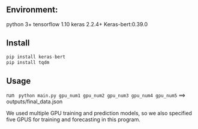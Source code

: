 Environment:
-----
python 3+ tensorflow 1.10 keras 2.2.4+ Keras-bert:0.39.0

Install
-----

```python
pip install keras-bert
pip install tqdm
```

Usage
-----
run ``` python main.py gpu_num1 gpu_num2 gpu_num3 gpu_num4 gpu_num5``` ==> outputs/final_data.json

We used multiple GPU training and prediction models, so we also specified five GPUS for training and forecasting in this program.

